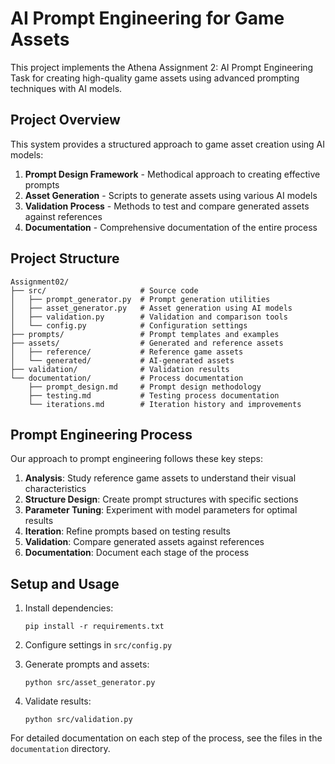 # AI Prompt Engineering for Game Assets

This project implements the Athena Assignment 2: AI Prompt Engineering Task for creating high-quality game assets using advanced prompting techniques with AI models.

## Project Overview

This system provides a structured approach to game asset creation using AI models:

1. **Prompt Design Framework** - Methodical approach to creating effective prompts
2. **Asset Generation** - Scripts to generate assets using various AI models
3. **Validation Process** - Methods to test and compare generated assets against references
4. **Documentation** - Comprehensive documentation of the entire process

## Project Structure

```
Assignment02/
├── src/                     # Source code
│   ├── prompt_generator.py  # Prompt generation utilities
│   ├── asset_generator.py   # Asset generation using AI models
│   ├── validation.py        # Validation and comparison tools
│   └── config.py            # Configuration settings
├── prompts/                 # Prompt templates and examples
├── assets/                  # Generated and reference assets
│   ├── reference/           # Reference game assets
│   └── generated/           # AI-generated assets
├── validation/              # Validation results
└── documentation/           # Process documentation
    ├── prompt_design.md     # Prompt design methodology
    ├── testing.md           # Testing process documentation
    └── iterations.md        # Iteration history and improvements
```

## Prompt Engineering Process

Our approach to prompt engineering follows these key steps:

1. **Analysis**: Study reference game assets to understand their visual characteristics
2. **Structure Design**: Create prompt structures with specific sections
3. **Parameter Tuning**: Experiment with model parameters for optimal results
4. **Iteration**: Refine prompts based on testing results
5. **Validation**: Compare generated assets against references
6. **Documentation**: Document each stage of the process

## Setup and Usage

1. Install dependencies:
   ```
   pip install -r requirements.txt
   ```

2. Configure settings in `src/config.py`

3. Generate prompts and assets:
   ```
   python src/asset_generator.py
   ```

4. Validate results:
   ```
   python src/validation.py
   ```

For detailed documentation on each step of the process, see the files in the `documentation` directory.
